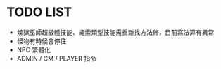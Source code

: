 
# TODO LIST

  - 煉獄巫師超級體技能、繩索類型技能需重新找方法修，目前寫法算有異常
  - 怪物有時候會停住
  - NPC 繁體化
  - ADMIN / GM / PLAYER 指令

